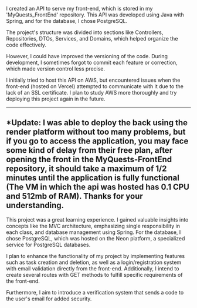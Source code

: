 I created an API to serve my front-end, which is stored in my 'MyQuests_FrontEnd' repository. This API was developed using Java with Spring, and for the database, I chose PostgreSQL.

The project's structure was divided into sections like Controllers, Repositories, DTOs, Services, and Domains, which helped organize the code effectively.

However, I could have improved the versioning of the code. During development, I sometimes forgot to commit each feature or correction, which made version control less precise.

I initially tried to host this API on AWS, but encountered issues when the front-end (hosted on Vercel) attempted to communicate with it due to the lack of an SSL certificate. 
I plan to study AWS more thoroughly and try deploying this project again in the future.

---------------------
*Update:
I was able to deploy the back using the render platform without too many problems, but if you go to access the application, you may face some kind of delay from their free plan, after opening the front in the MyQuests-FrontEnd repository, it should take a maximum of 1/2 minutes until the application is fully functional (The VM in which the api was hosted has 0.1 CPU and 512mb of RAM). Thanks for your understanding.
---------------------

This project was a great learning experience. I gained valuable insights into concepts like the MVC architecture, emphasizing single responsibility in each class, and database management using Spring. 
For the database, I chose PostgreSQL, which was hosted on the Neon platform, a specialized service for PostgreSQL databases.

I plan to enhance the functionality of my project by implementing features such as task creation and deletion, as well as a login/registration system with email validation directly from the front-end. 
Additionally, I intend to create several routes with GET methods to fulfill specific requirements of the front-end.

Furthermore, I aim to introduce a verification system that sends a code to the user's email for added security.
